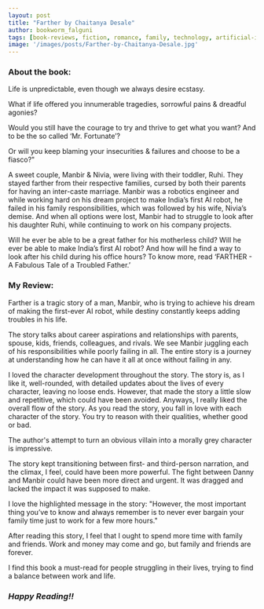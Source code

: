 ```yaml
---
layout: post
title: "Farther by Chaitanya Desale"
author: bookworm_falguni
tags: [book-reviews, fiction, romance, family, technology, artificial-intelligence, death, life, work]
image: '/images/posts/Farther-by-Chaitanya-Desale.jpg'
---
```


### **About the book:**
Life is unpredictable, even though we always desire ecstasy.

What if life offered you innumerable tragedies, sorrowful pains & dreadful agonies?

Would you still have the courage to try and thrive to get what you want? And to be the so called ‘Mr. Fortunate’?

Or will you keep blaming your insecurities & failures and choose to be a fiasco?"

A sweet couple, Manbir & Nivia, were living with their toddler, Ruhi. They stayed farther from their respective families, cursed by both their parents for having an inter-caste marriage. Manbir was a robotics engineer and while working hard on his dream project to make India’s first AI robot, he failed in his family responsibilities, which was followed by his wife, Nivia’s demise. And when all options were lost, Manbir had to struggle to look after his daughter Ruhi, while continuing to work on his company projects.

Will he ever be able to be a great father for his motherless child? Will he ever be able to make India’s first AI robot? And how will he find a way to look after his child during his office hours? To know more, read ‘FARTHER - A Fabulous Tale of a Troubled Father.’

### **My Review:**
Farther is a tragic story of a man, Manbir, who is trying to achieve his dream of making the first-ever AI robot, while destiny constantly keeps adding troubles in his life.

The story talks about career aspirations and relationships with parents, spouse, kids, friends, colleagues, and rivals. We see Manbir juggling each of his responsibilities while poorly failing in all. The entire story is a journey at understanding how he can have it all at once without failing in any.

I loved the character development throughout the story. The story is, as I like it, well-rounded, with detailed updates about the lives of every character, leaving no loose ends. However, that made the story a little slow and repetitive, which could have been avoided. Anyways, I really liked the overall flow of the story. As you read the story, you fall in love with each character of the story. You try to reason with their qualities, whether good or bad. 

The author's attempt to turn an obvious villain into a morally grey character is impressive. 

The story kept transitioning between first- and third-person narration, and the climax, I feel, could have been more powerful. The fight between Danny and Manbir could have been more direct and urgent. It was dragged and lacked the impact it was supposed to make. 

I love the highlighted message in the story: "However, the most important thing you’ve to know and always remember is to never ever bargain your family time just to work for a few more hours."

After reading this story, I feel that I ought to spend more time with family and friends. Work and money may come and go, but family and friends are forever. 

I find this book a must-read for people struggling in their lives, trying to find a balance between work and life. 

### ***Happy Reading!!***
